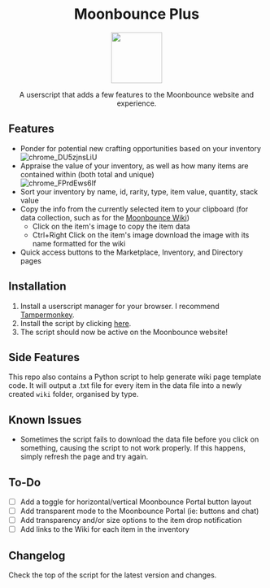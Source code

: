 <div align="center">
  <h1>Moonbounce Plus</h1>
  <img src="https://github.com/Jordy3D/MoonbouncePlus/assets/19144524/65fb6083-77cd-422b-abf1-c9bec3d3ac00" height=100>
  <p>A userscript that adds a few features to the Moonbounce website and experience.</p>
</div>

## Features

- Ponder for potential new crafting opportunities based on your inventory  
  ![chrome_DU5zjnsLiU](https://github.com/Jordy3D/MoonbouncePlus/assets/19144524/3a386947-a633-405b-9ed4-5e3432abe4c2)
- Appraise the value of your inventory, as well as how many items are contained within (both total and unique)  
  ![chrome_FPrdEws6If](https://github.com/Jordy3D/MoonbouncePlus/assets/19144524/1efd6494-434b-4bbd-90bc-7b6aad0e6916)
- Sort your inventory by name, id, rarity, type, item value, quantity, stack value
- Copy the info from the currently selected item to your clipboard (for data collection, such as for the [Moonbounce Wiki](https://moonbounce.wiki))
  - Click on the item's image to copy the item data
  - Ctrl+Right Click on the item's image download the image with its name formatted for the wiki
- Quick access buttons to the Marketplace, Inventory, and Directory pages

## Installation

1. Install a userscript manager for your browser. I recommend [Tampermonkey](https://www.tampermonkey.net/).
2. Install the script by clicking [here](https://github.com/Jordy3D/MoonbouncePlus/raw/main/scripts/MoonbouncePlus.user.js).
3. The script should now be active on the Moonbounce website!

## Side Features

This repo also contains a Python script to help generate wiki page template code. It will output a .txt file for every item in the data file into a newly created `wiki` folder, organised by type.

## Known Issues

- Sometimes the script fails to download the data file before you click on something, causing the script to not work properly. If this happens, simply refresh the page and try again.

## To-Do

- [ ] Add a toggle for horizontal/vertical Moonbounce Portal button layout
- [ ] Add transparent mode to the Moonbounce Portal (ie: buttons and chat)
- [ ] Add transparency and/or size options to the item drop notification
- [ ] Add links to the Wiki for each item in the inventory

## Changelog

Check the top of the script for the latest version and changes.
